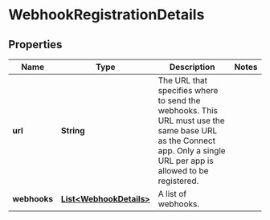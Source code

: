 # WebhookRegistrationDetails

## Properties
Name | Type | Description | Notes
------------ | ------------- | ------------- | -------------
**url** | **String** | The URL that specifies where to send the webhooks. This URL must use the same base URL as the Connect app. Only a single URL per app is allowed to be registered. | 
**webhooks** | [**List&lt;WebhookDetails&gt;**](WebhookDetails.md) | A list of webhooks. | 
